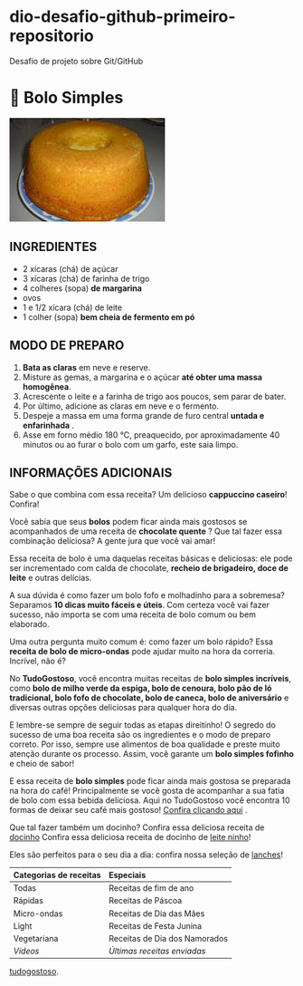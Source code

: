 # dio-desafio-github-primeiro-repositorio
Desafio de projeto sobre Git/GitHub

# :cake: Bolo Simples

![Meu Bolo](bolo.jpg)

## INGREDIENTES 

* 2 xícaras (chá) de açúcar
* 3 xícaras (chá) de farinha de trigo
* 4 colheres (sopa) **de margarina**
* ovos
* 1 e 1/2 xícara (chá) de leite
* 1 colher (sopa) **bem cheia de fermento em pó**

## MODO DE PREPARO

1. **Bata as claras** em neve e reserve.
2. Misture as gemas, a margarina e o açúcar **até obter uma massa homogênea**.
3. Acrescente o leite e a farinha de trigo aos poucos, sem parar de bater.
4. Por último, adicione as claras em neve e o fermento.
5. Despeje a massa em uma forma grande de furo central **untada e enfarinhada**
.
6. Asse em forno médio 180 °C, preaquecido, por aproximadamente 40 minutos ou ao furar o bolo com um garfo, este saia limpo.

## INFORMAÇÕES ADICIONAIS 
Sabe o que combina com essa receita? Um delicioso **cappuccino caseiro**! Confira!

Você sabia que seus **bolos**
 podem ficar ainda mais gostosos se acompanhados de uma receita de **chocolate quente**
? Que tal fazer essa combinação deliciosa? A gente jura que você vai amar! 

Essa receita de bolo é uma daquelas receitas básicas e deliciosas: ele pode ser incrementado com calda de chocolate, **recheio de brigadeiro, doce de leite** e outras delícias.

A sua dúvida é como fazer um bolo fofo e molhadinho para a sobremesa? Separamos **10 dicas muito fáceis e úteis**. Com certeza você vai fazer sucesso, não importa se com uma receita de bolo comum ou bem elaborado.

Uma outra pergunta muito comum é: como fazer um bolo rápido? Essa **receita de bolo de micro-ondas** pode ajudar muito na hora da correria. Incrível, não é?

No **TudoGostoso**, você encontra muitas receitas de **bolo simples incríveis**, como **bolo de milho verde da espiga, bolo de cenoura, bolo pão de ló tradicional, bolo fofo de chocolate, bolo de caneca, bolo de aniversário** e diversas outras opções deliciosas para qualquer hora do dia.

E lembre-se sempre de seguir todas as etapas direitinho! O segredo do sucesso de uma boa receita são os ingredientes e o modo de preparo correto. Por isso, sempre use alimentos de boa qualidade e preste muito atenção durante os processo. Assim, você garante um **bolo simples fofinho** e cheio de sabor! 

E essa receita de **bolo simples** pode ficar ainda mais gostosa se preparada na hora do café! Principalmente se você gosta de acompanhar a sua fatia de bolo com essa bebida deliciosa. Aqui no TudoGostoso você encontra 10 formas de deixar seu café mais gostoso! [Confira clicando aqui](https://blog.tudogostoso.com.br/materia/como-incrementar-o-cafe/)
.



Que tal fazer também um docinho? Confira essa deliciosa receita de [docinho](https://www.tudogostoso.com.br/receita/735-docinho-de-leite-ninho.html
) Confira essa deliciosa receita de docinho de [leite ninho](https://www.tudogostoso.com.br/receita/735-docinho-de-leite-ninho.html 
)!

Eles são perfeitos para o seu dia a dia: confira nossa seleção de [lanches](https://www.tudogostoso.com.br/categorias/1044-lanches)!


| Categorias de receitas | Especiais |
| :--------              |:-----------|
| Todas                  |Receitas de fim de ano            
| Rápidas                |Receitas de Páscoa        
| Micro-ondas            |Receitas de Dia das Mães      
| Light                  |Receitas de Festa Junina     
| Vegetariana            |Receitas de Dia dos Namorados       
| _Vídeos_                 |_Últimas receitas enviadas_        


[tudogostoso](https://www.tudogostoso.com.br/receita/29124-bolo-simples.html).


